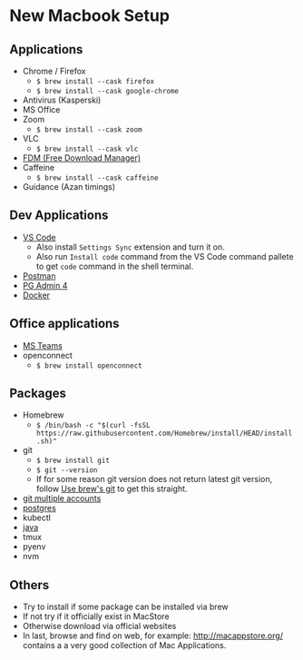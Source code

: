 # New Macbook Setup

## Applications

- Chrome / Firefox
    - `$ brew install --cask firefox`
    - `$ brew install --cask google-chrome`
- Antivirus (Kasperski)
- MS Office
- Zoom
    - `$ brew install --cask zoom`
- VLC
    - `$ brew install --cask vlc`
- [FDM (Free Download Manager)](https://www.freedownloadmanager.org/)
- Caffeine
    -  `$ brew install --cask caffeine`
- Guidance (Azan timings)
  
## Dev Applications

- [VS Code](https://code.visualstudio.com)
    - Also install `Settings Sync` extension and turn it on.
    - Also run `Install code` command from the VS Code command pallete to get `code` command in the shell terminal.
- [Postman](https://www.postman.com/downloads/)
- [PG Admin 4](https://www.pgadmin.org/download/)
- [Docker](https://desktop.docker.com/mac/stable/amd64/Docker.dmg)

## Office applications

- [MS Teams](https://www.microsoft.com/en-ww/microsoft-teams/download-app#desktopAppDownloadregion)
- openconnect
  - `$ brew install openconnect`

## Packages

- Homebrew
    - `$ /bin/bash -c "$(curl -fsSL https://raw.githubusercontent.com/Homebrew/install/HEAD/install.sh)"`
- git
  - `$ brew install git`
  - `$ git --version`
  - If for some reason git version does not return latest git version, follow [Use brew's git](https://katopz.medium.com/how-to-upgrade-git-ff00ea12be18) to get this straight.
- [git multiple accounts](https://medium.com/the-andela-way/a-practical-guide-to-managing-multiple-github-accounts-8e7970c8fd46)
- [postgres](https://postgresapp.com)
- kubectl
- [java](./mac-jdk.md)
- tmux
- pyenv
- nvm

## Others

- Try to install if some package can be installed via brew
- If not try if it officially exist in MacStore
- Otherwise download via official websites
- In last, browse and find on web, for example: http://macappstore.org/ contains a a very good collection of Mac Applications.
